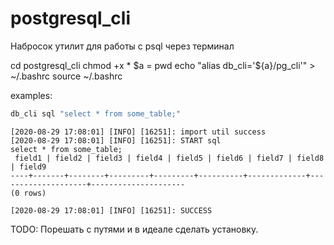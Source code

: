 # postgresql_cli
Набросок утилит для работы с psql через терминал

cd postgresql_cli
chmod +x *
$a = pwd
echo "alias db_cli='${a}/pg_cli'" > ~/.bashrc
source ~/.bashrc

examples: 
```bash
db_cli sql "select * from some_table;"
```

```
[2020-08-29 17:08:01] [INFO] [16251]: import util success
[2020-08-29 17:08:01] [INFO] [16251]: START sql
select * from some_table;
 field1 | field2 | field3 | field4 | field5 | field6 | field7 | field8 | field9 
----+-------+--------+---------+---------+----------+-------------+--------------------+---------------------
(0 rows)

[2020-08-29 17:08:01] [INFO] [16251]: SUCCESS
```

TODO: Порешать с путями и в идеале сделать установку.
